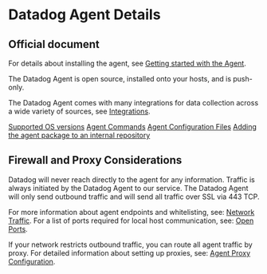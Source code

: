 # Datadog Agent Details

Official document
--------
For details about installing the agent, see [Getting started with the Agent](https://docs.datadoghq.com/getting_started/agent/).

The Datadog Agent is open source, installed onto your hosts, and is push-only.

The Datadog Agent comes with many integrations for data collection across a wide variety of sources, see [Integrations](https://docs.datadoghq.com/integrations/).

[Supported OS versions](https://docs.datadoghq.com/agent/basic_agent_usage/?tab=agentv6v7#supported-platforms)
[Agent Commands](https://docs.datadoghq.com/agent/guide/agent-commands/?tab=agentv6v7)
[Agent Configuration Files](https://docs.datadoghq.com/agent/guide/agent-configuration-files/?tab=agentv6v7)
[Adding the agent package to an internal repository](https://docs.datadoghq.com/agent/guide/installing-the-agent-on-a-server-with-limited-internet-connectivity/#pagetitle)


Firewall and Proxy Considerations
--------
Datadog will never reach directly to the agent for any information. Traffic is always initiated by the
Datadog Agent to our service. The Datadog Agent will only send outbound traffic and will send all
traffic over SSL via 443 TCP.

For more information about agent endpoints and whitelisting, see: [Network Traffic](https://docs.datadoghq.com/agent/guide/network/?tab=agentv6v7).
For a list of ports required for local host communication, see: [Open Ports](https://docs.datadoghq.com/agent/guide/network/?tab=agentv6v7#open-ports).

If your network restricts outbound traffic, you can route all agent traffic by proxy. For detailed information about setting up proxies, see: [Agent Proxy Configuration](https://docs.datadoghq.com/agent/proxy/?tab=agentv6v7).
